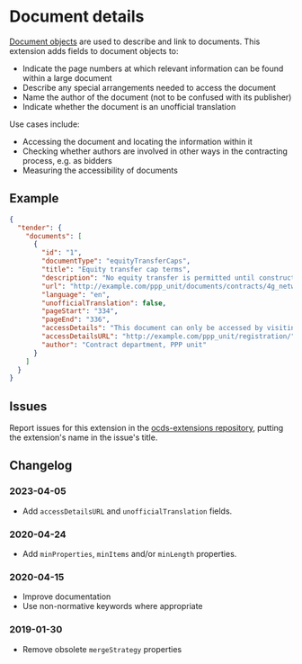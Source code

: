 # Document details

[Document objects](https://standard.open-contracting.org/latest/en/schema/reference/#document) are used to describe and link to documents. This extension adds fields to document objects to:

* Indicate the page numbers at which relevant information can be found within a large document
* Describe any special arrangements needed to access the document
* Name the author of the document (not to be confused with its publisher)
* Indicate whether the document is an unofficial translation

Use cases include:

* Accessing the document and locating the information within it
* Checking whether authors are involved in other ways in the contracting process, e.g. as bidders
* Measuring the accessibility of documents

## Example

```json
{
  "tender": {
    "documents": [
      {
        "id": "1",
        "documentType": "equityTransferCaps",
        "title": "Equity transfer cap terms",
        "description": "No equity transfer is permitted until construction is completed. See document for more details.",
        "url": "http://example.com/ppp_unit/documents/contracts/4g_network_signed_contract.pdf",
        "language": "en",
        "unofficialTranslation": false,
        "pageStart": "334",
        "pageEnd": "336",
        "accessDetails": "This document can only be accessed by visiting the PPP unit office by appointment. Please see the PPP unit website for further details.",
        "accessDetailsURL": "http://example.com/ppp_unit/registration/",
        "author": "Contract department, PPP unit"
      }
    ]
  }
}
```

## Issues

Report issues for this extension in the [ocds-extensions repository](https://github.com/open-contracting/ocds-extensions/issues), putting the extension's name in the issue's title.

## Changelog

### 2023-04-05

* Add `accessDetailsURL` and `unofficialTranslation` fields.

### 2020-04-24

* Add `minProperties`, `minItems` and/or `minLength` properties.

### 2020-04-15

* Improve documentation
* Use non-normative keywords where appropriate

### 2019-01-30

* Remove obsolete `mergeStrategy` properties
